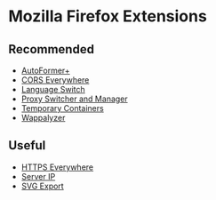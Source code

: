 # Mozilla Firefox Extensions

<!--
https://addons.mozilla.org/en-US/firefox/addon/container-proxy/
-->

## Recommended

- [AutoFormer+](https://addons.mozilla.org/en-US/firefox/addon/autoformer/)
- [CORS Everywhere](https://addons.mozilla.org/en-US/firefox/addon/cors-everywhere/)
- [Language Switch](https://addons.mozilla.org/en-US/firefox/addon/languageswitch/)
- [Proxy Switcher and Manager](https://addons.mozilla.org/en-US/firefox/addon/proxy-switcher-and-manager/)
- [Temporary Containers](https://addons.mozilla.org/en-US/firefox/addon/temporary-containers/)
- [Wappalyzer](https://addons.mozilla.org/en-US/firefox/addon/wappalyzer/)

## Useful

- [HTTPS Everywhere](https://addons.mozilla.org/en-US/firefox/addon/https-everywhere/)
- [Server IP](https://addons.mozilla.org/en-US/firefox/addon/server-ip/)
- [SVG Export](https://addons.mozilla.org/en-US/firefox/addon/svg-export/)

<!--
https://addons.mozilla.org/en-US/firefox/addon/loadtabonselect3/
-->
